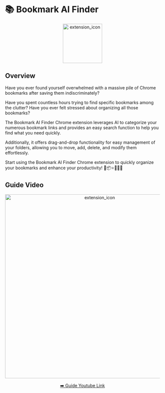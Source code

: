 <h1> 📚 Bookmark AI Finder</h1>

<p align="center">
  <img width="128" alt="extension_icon" src="https://github.com/user-attachments/assets/fd3d69ea-6ac6-4d7f-bdbf-6e4082ca7ebd" />
</p>

## Overview

Have you ever found yourself overwhelmed with a massive pile of Chrome bookmarks after saving them indiscriminately? 

Have you spent countless hours trying to find specific bookmarks among the clutter? Have you ever felt stressed about organizing all those bookmarks?

The Bookmark AI Finder Chrome extension leverages AI to categorize your numerous bookmark links and provides an easy search function to help you find what you need quickly. 

Additionally, it offers drag-and-drop functionality for easy management of your folders, allowing you to move, add, delete, and modify them effortlessly.

Start using the Bookmark AI Finder Chrome extension to quickly organize your bookmarks and enhance your productivity! 📌📦⭐️🤔🔥✅

## Guide Video

<p align="center">
  <img width="600" alt="extension_icon" src="http://img.youtube.com/vi/5oQrUPg2CMg/0.jpg" />
</p>

<p align="center">
  <a href="https://www.youtube.com/watch?v=5oQrUPg2CMg"> ➡️ Guide Youtube Link</a>
</p>




